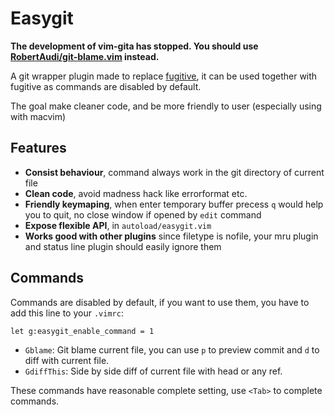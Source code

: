 Easygit
=======

**The development of vim-gita has stopped. You should use [RobertAudi/git-blame.vim](https://github.com/RobertAudi/git-blame.vim) instead.**

A git wrapper plugin made to replace [fugitive](https://github.com/tpope/vim-fugitive), it can be used together with fugitive as commands are disabled by default.

The goal make cleaner code, and be more friendly to user (especially using with macvim)

Features
--------

- **Consist behaviour**, command always work in the git directory of current file
- **Clean code**, avoid madness hack like errorformat etc.
- **Friendly keymaping**, when enter temporary buffer precess `q` would help you to quit, no close window if opened by `edit` command
- **Expose flexible API**, in `autoload/easygit.vim`
- **Works good with other plugins** since filetype is nofile, your mru plugin and status line plugin should easily ignore them

Commands
--------

Commands are disabled by default, if you want to use them, you have to add this line to your `.vimrc`:

```vim
let g:easygit_enable_command = 1
```

- `Gblame`:          Git blame current file, you can use `p` to preview commit and `d` to diff with current file.
- `GdiffThis`:       Side by side diff of current file with head or any ref.

These commands have reasonable complete setting, use `<Tab>` to complete commands.
